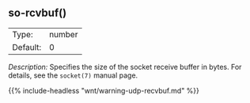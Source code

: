 ---
---
<!-- DISCLAIMER: This file is based on the syslog-ng Open Source Edition documentation https://github.com/balabit/syslog-ng-ose-guides/commit/2f4a52ee61d1ea9ad27cb4f3168b95408fddfdf2 and is used under the terms of The syslog-ng Open Source Edition Documentation License. The file has been modified by Axoflow. -->

## so-rcvbuf()

|          |        |
| -------- | ------ |
| Type:    | number |
| Default: | 0      |

*Description:* Specifies the size of the socket receive buffer in bytes. For details, see the `socket(7)` manual page.

{{% include-headless "wnt/warning-udp-recvbuf.md" %}}

